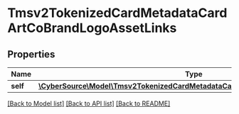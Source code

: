 # Tmsv2TokenizedCardMetadataCardArtCoBrandLogoAssetLinks

## Properties
Name | Type | Description | Notes
------------ | ------------- | ------------- | -------------
**self** | [**\CyberSource\Model\Tmsv2TokenizedCardMetadataCardArtCoBrandLogoAssetLinksSelf**](Tmsv2TokenizedCardMetadataCardArtCoBrandLogoAssetLinksSelf.md) |  | [optional] 

[[Back to Model list]](../README.md#documentation-for-models) [[Back to API list]](../README.md#documentation-for-api-endpoints) [[Back to README]](../README.md)


